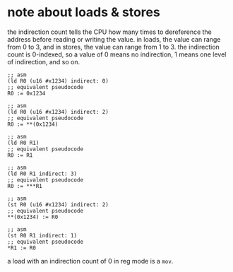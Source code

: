 # note about loads & stores

the indirection count tells the CPU how many times to dereference the address before reading or writing the value. in loads, the value can range from 0 to 3, and in stores, the value can range from 1 to 3. the indirection count is 0-indexed, so a value of 0 means no indirection, 1 means one level of indirection, and so on.

    ;; asm
    (ld R0 (u16 #x1234) indirect: 0)
    ;; equivalent pseudocode
    R0 := 0x1234

    ;; asm
    (ld R0 (u16 #x1234) indirect: 2)
    ;; equivalent pseudocode
    R0 := **(0x1234)

    ;; asm
    (ld R0 R1)
    ;; equivalent pseudocode
    R0 := R1

    ;; asm
    (ld R0 R1 indirect: 3)
    ;; equivalent pseudocode
    R0 := ***R1

    ;; asm
    (st R0 (u16 #x1234) indirect: 2)
    ;; equivalent pseudocode
    **(0x1234) := R0

    ;; asm
    (st R0 R1 indirect: 1)
    ;; equivalent pseudocode
    *R1 := R0

a load with an indirection count of 0 in reg mode is a `mov`.
